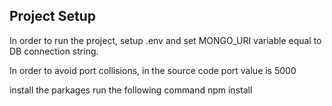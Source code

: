 ## Project Setup

In order to run the project, setup .env and set MONGO_URI variable equal to DB connection string.

In order to avoid port collisions, in the source code port value is 5000

install the parkages
run the following command
npm install
